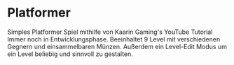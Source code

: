 # Platformer
Simples Platformer Spiel mithilfe von Kaarin Gaming's YouTube Tutorial
Immer noch in Entwicklungsphase.
Beeinhaltet 9 Level mit verschiedenen Gegnern und einsammelbaren Münzen. Außerdem ein Level-Edit Modus um ein Level beliebig und sinnvoll zu gestalten.
